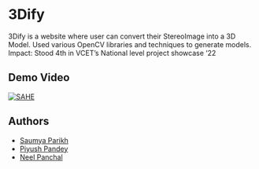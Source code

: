 
# 3Dify

3Dify is a website where user can convert their StereoImage into a 3D Model. Used various OpenCV libraries and techniques to generate models. Impact: Stood 4th in VCET’s National level project showcase ‘22

## Demo Video

[![SAHE](https://img.youtube.com/vi/RfoxsC2Hkbw/0.jpg)](https://www.youtube.com/watch?v=RfoxsC2Hkbw)



## Authors

- [Saumya Parikh](https://www.linkedin.com/in/saumyaparikh)
- [Piyush Pandey](https://www.linkedin.com/in/piyush-pandey-50ba7b179)
- [Neel Panchal](https://www.linkedin.com/in/neel-panchal-296138207/)

  
